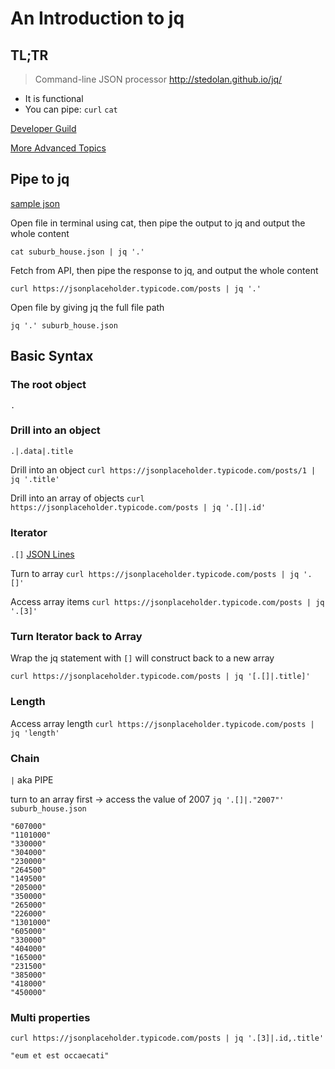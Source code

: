 # An Introduction to jq

## TL;TR

> Command-line JSON processor http://stedolan.github.io/jq/

- It is functional
- You can pipe: `curl` `cat`

[Developer Guild](https://stedolan.github.io/jq/manual/)

[More Advanced Topics](https://github.com/stedolan/jq/wiki/Cookbook)

## Pipe to jq

[sample json](./suburb_house.json)

Open file in terminal using cat, then pipe the output to jq and output the whole content

`cat suburb_house.json | jq '.'`

Fetch from API, then pipe the response to jq, and output the whole content

`curl https://jsonplaceholder.typicode.com/posts | jq '.'`

Open file by giving jq the full file path

`jq '.' suburb_house.json`

## Basic Syntax

### The root object

`.`

### Drill into an object

`.|.data|.title`

Drill into an object `curl https://jsonplaceholder.typicode.com/posts/1 | jq '.title'`

Drill into an array of objects `curl https://jsonplaceholder.typicode.com/posts | jq '.[]|.id'`

### Iterator

`.[]` [JSON Lines](http://jsonlines.org/)

Turn to array `curl https://jsonplaceholder.typicode.com/posts | jq '.[]'`

Access array items `curl https://jsonplaceholder.typicode.com/posts | jq '.[3]'`

### Turn Iterator back to Array

Wrap the jq statement with `[]` will construct back to a new array

`curl https://jsonplaceholder.typicode.com/posts | jq '[.[]|.title]'`

### Length

Access array length `curl https://jsonplaceholder.typicode.com/posts | jq 'length'`

### Chain

`|` aka PIPE

turn to an array first -> access the value of 2007 `jq '.[]|."2007"' suburb_house.json`

```
"607000"
"1101000"
"330000"
"304000"
"230000"
"264500"
"149500"
"205000"
"350000"
"265000"
"226000"
"1301000"
"605000"
"330000"
"404000"
"165000"
"231500"
"385000"
"418000"
"450000"
```

### Multi properties

`curl https://jsonplaceholder.typicode.com/posts | jq '.[3]|.id,.title'`

```
"eum et est occaecati"
```

###